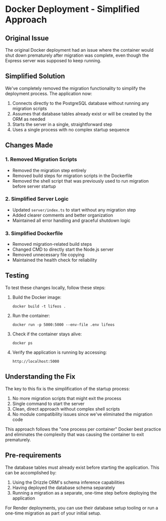 # Docker Deployment - Simplified Approach

## Original Issue
The original Docker deployment had an issue where the container would shut down prematurely after migration was complete, even though the Express server was supposed to keep running.

## Simplified Solution
We've completely removed the migration functionality to simplify the deployment process. The application now:

1. Connects directly to the PostgreSQL database without running any migration scripts
2. Assumes that database tables already exist or will be created by the ORM as needed
3. Starts the server in a single, straightforward step
4. Uses a single process with no complex startup sequence

## Changes Made

### 1. Removed Migration Scripts
- Removed the migration step entirely
- Removed build steps for migration scripts in the Dockerfile
- Removed the shell script that was previously used to run migration before server startup

### 2. Simplified Server Logic
- Updated `server/index.ts` to start without any migration step
- Added clearer comments and better organization
- Maintained all error handling and graceful shutdown logic

### 3. Simplified Dockerfile
- Removed migration-related build steps
- Changed CMD to directly start the Node.js server
- Removed unnecessary file copying
- Maintained the health check for reliability

## Testing

To test these changes locally, follow these steps:

1. Build the Docker image:
   ```
   docker build -t lifeos .
   ```

2. Run the container:
   ```
   docker run -p 5000:5000 --env-file .env lifeos
   ```

3. Check if the container stays alive:
   ```
   docker ps
   ```

4. Verify the application is running by accessing:
   ```
   http://localhost:5000
   ```

## Understanding the Fix

The key to this fix is the simplification of the startup process:

1. No more migration scripts that might exit the process
2. Single command to start the server
3. Clean, direct approach without complex shell scripts
4. No module compatibility issues since we've eliminated the migration code

This approach follows the "one process per container" Docker best practice and eliminates the complexity that was causing the container to exit prematurely.

## Pre-requirements

The database tables must already exist before starting the application. This can be accomplished by:

1. Using the Drizzle ORM's schema inference capabilities
2. Having deployed the database schema separately
3. Running a migration as a separate, one-time step before deploying the application

For Render deployments, you can use their database setup tooling or run a one-time migration as part of your initial setup.